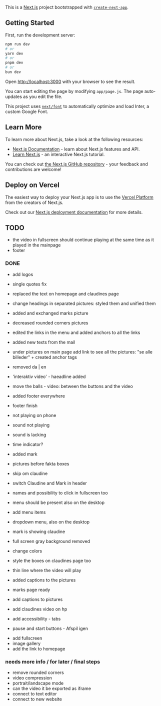 This is a [Next.js](https://nextjs.org/) project bootstrapped with [`create-next-app`](https://github.com/vercel/next.js/tree/canary/packages/create-next-app).

## Getting Started

First, run the development server:

```bash
npm run dev
# or
yarn dev
# or
pnpm dev
# or
bun dev
```

Open [http://localhost:3000](http://localhost:3000) with your browser to see the result.

You can start editing the page by modifying `app/page.js`. The page auto-updates as you edit the file.

This project uses [`next/font`](https://nextjs.org/docs/basic-features/font-optimization) to automatically optimize and load Inter, a custom Google Font.

## Learn More

To learn more about Next.js, take a look at the following resources:

- [Next.js Documentation](https://nextjs.org/docs) - learn about Next.js features and API.
- [Learn Next.js](https://nextjs.org/learn) - an interactive Next.js tutorial.

You can check out [the Next.js GitHub repository](https://github.com/vercel/next.js/) - your feedback and contributions are welcome!

## Deploy on Vercel

The easiest way to deploy your Next.js app is to use the [Vercel Platform](https://vercel.com/new?utm_medium=default-template&filter=next.js&utm_source=create-next-app&utm_campaign=create-next-app-readme) from the creators of Next.js.

Check out our [Next.js deployment documentation](https://nextjs.org/docs/deployment) for more details.

## TODO

- the video in fullscreen should continue playing at the same time as it played in the mainpage
- footer

### DONE

- add logos
- single quotes fix
- replaced the text on homepage and claudines page
- change headings in separated pictures: styled them and unified them
- added and exchanged marks picture
- decreased rounded corners pictures
- edited the links in the menu and added anchors to all the links
- added new texts from the mail
- under pictures on main page add link to see all the pictures: "se alle billeder" + created anchor tags
- removed da | en
- 'interaktiv video' - haeadline added
- move the balls - video: between the buttons and the video
- added footer everywhere

- footer finish
- not playing on phone
- sound not playing
- sound is lacking
- time indicator?

- added mark
- pictures before fakta boxes
- skip om claudine
- switch Claudine and Mark in header
- names and possibility to click in fullscreen too
- menu should be present also on the desktop
- add menu items
- dropdown menu, also on the desktop
- mark is showing claudine
- full screen gray background removed
- change colors
- style the boxes on claudines page too
- thin line where the video will play
- added captions to the pictures
- marks page ready
- add captions to pictures
- add claudines video on hp
- add accessibility - tabs
- pause and start buttons - Afspil igen

* add fullscreen
* image gallery
* add the link to homepage

### needs more info / for later / final steps

- remove rounded corners
- video compression
- portrait/landscape mode
- can the video it be exported as iframe
- connect to text editor
- connect to new website
